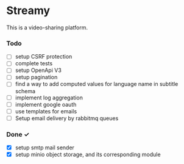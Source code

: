 # Streamy

This is a video-sharing platform.

### Todo

- [ ] setup CSRF protection
- [ ] complete tests
- [ ] setup OpenApi V3
- [ ] setup pagination
- [ ] find a way to add computed values for language name in subtitle schema
- [ ] implement log aggregation
- [ ] implement google oauth
- [ ] use templates for emails
- [ ] Setup email delivery by rabbitmq queues

### Done ✓

- [x] setup smtp mail sender
- [x] setup minio object storage, and its corresponding module
